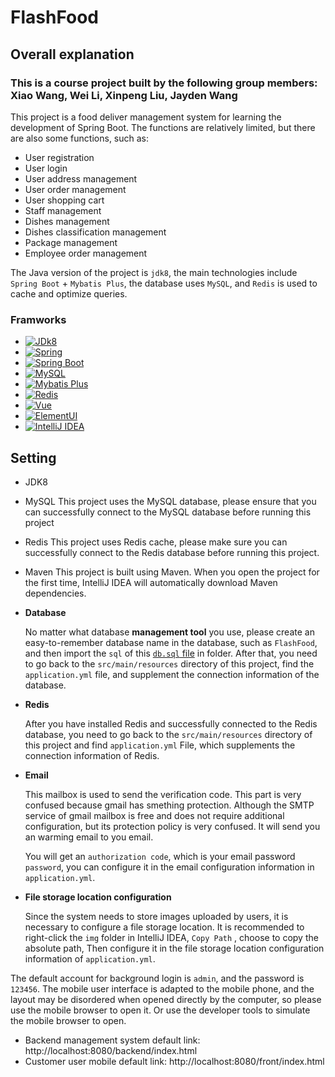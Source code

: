 # FlashFood
## Overall explanation
### This is a course project built by the following group members: Xiao Wang, Wei Li, Xinpeng Liu, Jayden Wang

<!-- ABOUT THE PROJECT -->
This project is a food deliver management system for learning the development of Spring Boot. The functions are relatively limited, but there are also some functions, such as:

* User registration
* User login
* User address management
* User order management
* User shopping cart
* Staff management
* Dishes management
* Dishes classification management
* Package management
* Employee order management

The Java version of the project is `jdk8`, the main technologies include `Spring Boot` + `Mybatis Plus`, the database uses `MySQL`, and `Redis` is used to cache and optimize queries.



### Framworks

* [![JDk8][JDK8.com]][JDK8-url]
* [![Spring][Spring.com]][Spring-url]
* [![Spring Boot][SpringBoot.com]][SpringBoot-url]
* [![MySQL][MySQL.com]][MySQL-url]
* [![Mybatis Plus][MybatisPlus.com]][MybatisPlus-url]
* [![Redis][Redis.com]][Redis-url]
* [![Vue][Vue.js]][Vue-url]
* [![ElementUI][ElementUI.com]][ElementUI-url]
* [![IntelliJ IDEA][IntelliJ IDEA.com]][IntelliJ IDEA-url]







## Setting

* JDK8 
* MySQL This project uses the MySQL database, please ensure that you can successfully connect to the MySQL database before running this project
* Redis
 This project uses Redis cache, please make sure you can successfully connect to the Redis database before running this project.
* Maven This project is built using Maven. When you open the project for the first time, IntelliJ IDEA will automatically download Maven dependencies.


* **Database** </p>
  No matter what database **management tool** you use, please create an easy-to-remember database name in the database, such as `FlashFood`, and then import the `sql` of this 
   [`db.sql` file]([https://github.com/riverify/rikky-takeaway/blob/main/sql/db.sql](https://github.com/jaydenwang2333/FlashFood/tree/main/sql)) in folder.
   After that, you need to go back to the `src/main/resources` directory of this project, find the `application.yml` file, and supplement the connection information of the database.


* **Redis** </p>
  After you have installed Redis and successfully connected to the Redis database, you need to go back to the `src/main/resources` directory of this project and find `application.yml`
     File, which supplements the connection information of Redis.


* **Email** </p>
  This mailbox is used to send the verification code. This part is very confused because gmail has smething protection. Although the SMTP service of gmail mailbox is free and does not require additional configuration, but its protection policy is very confused. It will send you an warming email to you email.

   You will get an `authorization code`, which is your email password `password`, you can configure it in the email configuration information in `application.yml`.


* **File storage location configuration** </p>
 Since the system needs to store images uploaded by users, it is necessary to configure a file storage location. It is recommended to right-click the `img` folder in IntelliJ IDEA, `Copy Path`
   , choose to copy the absolute path,
   Then configure it in the file storage location configuration information of `application.yml`.

The default account for background login is `admin`, and the password is `123456`.
The mobile user interface is adapted to the mobile phone, and the layout may be disordered when opened directly by the computer, so please use the mobile browser to open it.
Or use the developer tools to simulate the mobile browser to open.



- Backend management system default link: http://localhost:8080/backend/index.html
- Customer user mobile default link: http://localhost:8080/front/index.html


[contributors-shield]: https://img.shields.io/github/contributors/riverify/rikky-takeaway.svg?style=for-the-badge

[contributors-url]: https://github.com/riverify/rikky-takeaway/graphs/contributors

[forks-shield]: https://img.shields.io/github/forks/riverify/rikky-takeaway.svg?style=for-the-badge

[forks-url]: https://github.com/riverify/rikky-takeaway/network/members

[stars-shield]: https://img.shields.io/github/stars/riverify/rikky-takeaway.svg?style=for-the-badge

[stars-url]: https://github.com/riverify/rikky-takeaway/stargazers

[issues-shield]: https://img.shields.io/github/issues/riverify/rikky-takeaway.svg?style=for-the-badge

[issues-url]: https://github.com/riverify/rikky-takeaway/issues

[license-shield]: https://img.shields.io/github/license/riverify/rikky-takeaway.svg?style=for-the-badge

[license-url]: https://github.com/riverify/rikky-takeaway/blob/master/LICENSE.txt

[linkedin-shield]: https://img.shields.io/badge/-LinkedIn-black.svg?style=for-the-badge&logo=linkedin&colorB=555

[linkedin-url]: https://linkedin.com/in/riverify

[product-screenshot]: images/screenshot.png

[Next.js]: https://img.shields.io/badge/next.js-000000?style=for-the-badge&logo=nextdotjs&logoColor=white

[Next-url]: https://nextjs.org/

[React.js]: https://img.shields.io/badge/React-20232A?style=for-the-badge&logo=react&logoColor=61DAFB

[React-url]: https://reactjs.org/

[Vue.js]: https://img.shields.io/badge/Vue.js-35495E?style=for-the-badge&logo=vuedotjs&logoColor=4FC08D

[Vue-url]: https://vuejs.org/

[Angular.io]: https://img.shields.io/badge/Angular-DD0031?style=for-the-badge&logo=angular&logoColor=white

[Angular-url]: https://angular.io/

[Svelte.dev]: https://img.shields.io/badge/Svelte-4A4A55?style=for-the-badge&logo=svelte&logoColor=FF3E00

[Svelte-url]: https://svelte.dev/

[Laravel.com]: https://img.shields.io/badge/Laravel-FF2D20?style=for-the-badge&logo=laravel&logoColor=white

[Laravel-url]: https://laravel.com

[Bootstrap.com]: https://img.shields.io/badge/Bootstrap-563D7C?style=for-the-badge&logo=bootstrap&logoColor=white

[Bootstrap-url]: https://getbootstrap.com

[JQuery.com]: https://img.shields.io/badge/jQuery-0769AD?style=for-the-badge&logo=jquery&logoColor=white

[JQuery-url]: https://jquery.com

[Java.com]: https://img.shields.io/badge/Java-ED8B00?style=for-the-badge&logo=java&logoColor=white

[Java-url]: https://www.java.com/en/

[Python.com]: https://img.shields.io/badge/Python-3776AB?style=for-the-badge&logo=python&logoColor=white

[Python-url]: https://www.python.org/

[Spring.com]: https://img.shields.io/badge/Spring-6DB33F?style=for-the-badge&logo=spring&logoColor=white

[Spring-url]: https://spring.io/

[SpringBoot.com]: https://img.shields.io/badge/Spring_Boot-F2F4F9?style=for-the-badge&logo=spring-boot

[SpringBoot-url]: https://spring.io/projects/spring-boot

[MyBatis.com]: https://img.shields.io/badge/MyBatis-2779BD?style=for-the-badge&logo=mybatis&logoColor=white

[MyBatis-url]: https://mybatis.org/mybatis-3/

[MySQL.com]: https://img.shields.io/badge/MySQL-00000F?style=for-the-badge&logo=mysql&logoColor=white

[MySQL-url]: https://www.mysql.com/

[MybatisPlus.com]: https://img.shields.io/badge/MyBatis_Plus-2779BD?style=for-the-badge&logo=mybatis&logoColor=white

[MybatisPlus-url]: https://mybatis.plus/

[Redis.com]: https://img.shields.io/badge/Redis-DC382D?style=for-the-badge&logo=redis&logoColor=white

[Redis-url]: https://redis.io/

[ElementUI.com]: https://img.shields.io/badge/Element_UI-4FC08D?style=for-the-badge&logo=elementdotio&logoColor=white

[ElementUI-url]: https://element.eleme.io/

[JDK8.com]: https://img.shields.io/badge/Java_8-ED8B00?style=for-the-badge&logo=java&logoColor=white

[JDK8-url]: https://www.oracle.com/java/technologies/javase/javase-jdk8-downloads.html

[IntelliJ IDEA.com]: https://img.shields.io/badge/IntelliJ_IDEA-000000?style=for-the-badge&logo=intellij-idea&logoColor=white

[IntelliJ IDEA-url]: https://www.jetbrains.com/idea/
